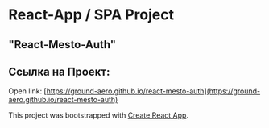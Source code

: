 # React-App / SPA Project
## "React-Mesto-Auth"

## Ссылка на Проект:
Open link: [https://ground-aero.github.io/react-mesto-auth](https://ground-aero.github.io/react-mesto-auth)

This project was bootstrapped with [Create React App](https://github.com/facebook/create-react-app).
